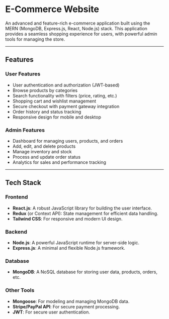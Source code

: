# E-Commerce Website

An advanced and feature-rich e-commerce application built using the MERN (MongoDB, Express.js, React, Node.js) stack. This application provides a seamless shopping experience for users, with powerful admin tools for managing the store.

---

## Features

### **User Features**
- User authentication and authorization (JWT-based)
- Browse products by categories
- Search functionality with filters (price, rating, etc.)
- Shopping cart and wishlist management
- Secure checkout with payment gateway integration
- Order history and status tracking
- Responsive design for mobile and desktop

### **Admin Features**
- Dashboard for managing users, products, and orders
- Add, edit, and delete products
- Manage inventory and stock
- Process and update order status
- Analytics for sales and performance tracking

---

## Tech Stack

### **Frontend**
- **React.js**: A robust JavaScript library for building the user interface.
- **Redux** (or Context API): State management for efficient data handling.
- **Tailwind CSS**: For responsive and modern UI design.

### **Backend**
- **Node.js**: A powerful JavaScript runtime for server-side logic.
- **Express.js**: A minimal and flexible Node.js framework.

### **Database**
- **MongoDB**: A NoSQL database for storing user data, products, orders, etc.

### **Other Tools**
- **Mongoose**: For modeling and managing MongoDB data.
- **Stripe/PayPal API**: For secure payment processing.
- **JWT**: For secure user authentication.
